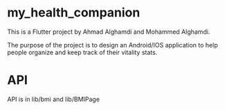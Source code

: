 # my_health_companion

This is a Flutter project by Ahmad Alghamdi and Mohammed Alghamdi.

The purpose of the project is to design an Android/IOS application
to help people organize and keep track of their vitality stats.

# API
API is in lib/bmi and lib/BMIPage
